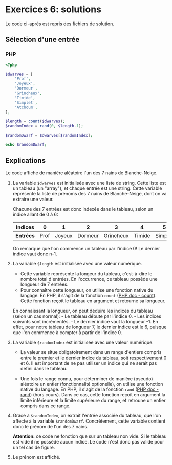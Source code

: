 # Exercices 6: solutions

Le code ci-après est repris des fichiers de solution.

## Sélection d'une entrée

### PHP

```php
<?php

$dwarves = [
    'Prof',
    'Joyeux',
    'Dormeur',
    'Grincheux',
    'Timide',
    'Simplet',
    'Atchoum',
];

$length = count($dwarves);
$randomIndex = rand(0, $length-1);

$randomDwarf = $dwarves[$randomIndex];

echo $randomDwarf;
```

## Explications

Le code affiche de manière aléatoire l'un des 7 nains de Blanche-Neige.

 1. La variable `$dwarves` est initialisée avec une liste de string. Cette liste est un tableau (un "array"), et chaque entrée est une string. Cette variable représente la liste de prénoms des 7 nains de Blanche-Neige, dont on va extraire une valeur.
 
    Chacune des 7 entrées est donc indexée dans le tableau, selon un indice allant de 0 à 6:

    | **Indices** | 0 | 1 | 2 | 3 | 4 | 5 | 6 |
    |-------------|---|---|---|---|---|---|---|
    | **Entrées** | Prof | Joyeux | Dormeur | Grincheux | Timide | Simplet | Atchoum |

    On remarque que l'on commence un tableau par l'indice 0! Le dernier indice vaut donc n-1.

 2. La variable `$length` est initialisée avec une valeur numérique. 
 
    - Cette variable représente la longeur du tableau, c'est-à-dire le nombre total d'entrées. En l'occurrence, ce tableau possède une longueur de 7 entrées. 
    - Pour connaître cette longueur, on utilise une fonction native du langage. En PHP, il s'agit de la fonction `count` ([PHP doc - count](https://www.php.net/manual/fr/function.count.php)). Cette fonction reçoit le tableau en argument et retourne sa longueur.

    En connaissant la longueur, on peut déduire les indices du tableau (selon un cas normal):
        - Le tableau débute par l'indice 0.
        - Les indices suivants sont incrémentés.
        - Le dernier indice vaut la longueur -1. En effet, pour notre tableau de longueur 7, le dernier indice est le 6, puisque que l'on commence à compter à partir de l'indice 0.

 3. La variable `$randomIndex` est initialisée avec une valeur numérique. 
 
    - La valeur se situe obligatoirement dans un range d'entiers compris entre le premier et le dernier indice du tableau, soit respectivement 0 et 6. Il est important de ne pas utiliser un indice qui ne serait pas défini dans le tableau. 

    - Une fois le range connu, pour déterminer de manière (pseudo) aléatoire un entier (fonctionnalité optionelle), on utilise une fonction native du langage. En PHP, il s'agit de la fonction `rand` ([PHP doc - rand](https://www.php.net/manual/fr/function.rand.php)) (hors cours). Dans ce cas, cette fonction reçoit en argument la limite inférieure et la limite supérieure du range, et retroune un entier compris dans ce range.

 4. Grâce à `$randomIndex`, on extrait l'entrée associée du tableau, que l'on affecte à la variable `$randomDwarf`. Concrètement, cette variable contient donc le prénom de l'un des 7 nains.

    **Attention:** ce code ne fonction que sur un tableau non vide. Si le tableau est vide il ne possède aucun indice. Le code n'est donc pas valide pour un tel cas de figure.

 5. Le prénom est affiché.









